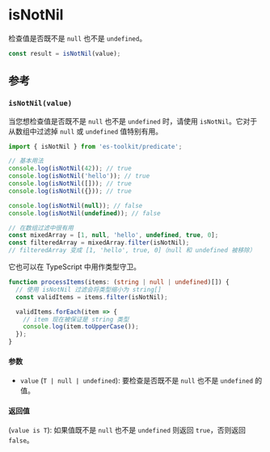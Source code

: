 # isNotNil

检查值是否既不是 `null` 也不是 `undefined`。

```typescript
const result = isNotNil(value);
```

## 参考

### `isNotNil(value)`

当您想检查值是否既不是 `null` 也不是 `undefined` 时，请使用 `isNotNil`。它对于从数组中过滤掉 `null` 或 `undefined` 值特别有用。

```typescript
import { isNotNil } from 'es-toolkit/predicate';

// 基本用法
console.log(isNotNil(42)); // true
console.log(isNotNil('hello')); // true
console.log(isNotNil([])); // true
console.log(isNotNil({})); // true

console.log(isNotNil(null)); // false
console.log(isNotNil(undefined)); // false

// 在数组过滤中很有用
const mixedArray = [1, null, 'hello', undefined, true, 0];
const filteredArray = mixedArray.filter(isNotNil);
// filteredArray 变成 [1, 'hello', true, 0]（null 和 undefined 被移除）
```

它也可以在 TypeScript 中用作类型守卫。

```typescript
function processItems(items: (string | null | undefined)[]) {
  // 使用 isNotNil 过滤会将类型缩小为 string[]
  const validItems = items.filter(isNotNil);

  validItems.forEach(item => {
    // item 现在被保证是 string 类型
    console.log(item.toUpperCase());
  });
}
```

#### 参数

- `value` (`T | null | undefined`): 要检查是否既不是 `null` 也不是 `undefined` 的值。

#### 返回值

(`value is T`): 如果值既不是 `null` 也不是 `undefined` 则返回 `true`，否则返回 `false`。
